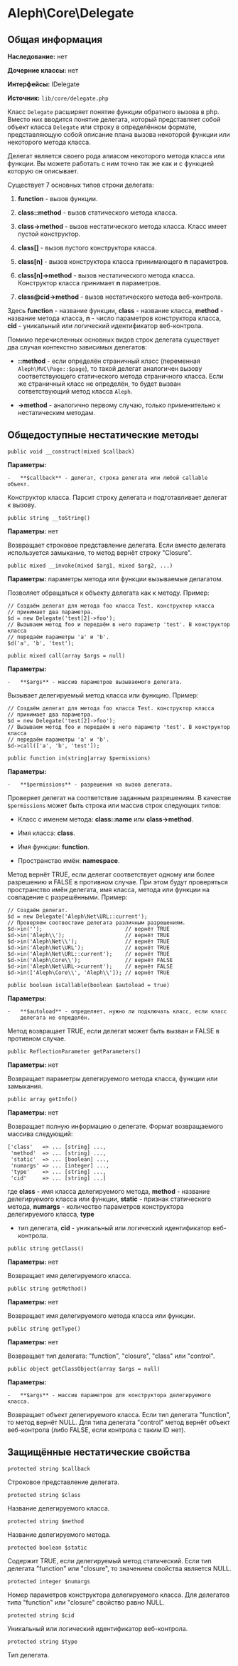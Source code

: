 Aleph\\Core\\Delegate
=====================



Общая информация
----------------

**Наследование:** нет

**Дочерние классы:** нет

**Интерфейсы:** IDelegate

**Источник:** `lib/core/delegate.php`



Класс `Delegate` расширяет понятие функции обратного вызова в php. Вместо них
вводится понятие делегата, который представляет собой объект класса `Delegate`
или строку в определённом формате, представляющую собой описание плана вызова
некоторой функции или некоторого метода класса.

Делегат является своего рода алиасом некоторого метода класса или функции. Вы
можете работать с ним точно так же как и с функцией которую он описывает.

Существует 7 основных типов строки делегата:

1.  **function** - вызов функции.

2.  **class::method** - вызов статического метода класса.

3.  **class->method** - вызов нестатического метода класса. Класс имеет пустой
    конструктор.

4.  **class[]** - вызов пустого конструктора класса.

5.  **class[n]** - вызов конструктора класса принимающего **n** параметров.

6.  **class[n]->method** - вызов нестатического метода класса. Конструктор
    класса принимает **n** параметров.

7.  **class@cid->method** - вызов нестатического метода веб-контрола.

Здесь **function** - название функции, **class** - название класса, **method** -
название метода класса, **n** - число параметров конструктора класса, **cid** -
уникальный или логический идентификатор веб-контрола.

Помимо перечисленных основных видов строк делегата существует два случая
контекстно зависимых делегатов:

-   **::method** - если определён страничный класс (переменная
    `Aleph\MVC\Page::$page`), то такой делегат аналогичен вызову
    соответствующего статического метода страничного класса. Если же страничный
    класс не определён, то будет вызван сответствующий метод класса `Aleph`.

-   **->method** - аналогично первому случаю, только применительно к
    нестатическим методам.



Общедоступные нестатические методы
----------------------------------



~~~~~~~~~~~~~~~~~~~~~~~~~~~~~~~~~~~~~~~~~~~~~~~~~~~~~~~~~~~~~~~~~~~~~~~~~~~~~~~~
public void __construct(mixed $callback)
~~~~~~~~~~~~~~~~~~~~~~~~~~~~~~~~~~~~~~~~~~~~~~~~~~~~~~~~~~~~~~~~~~~~~~~~~~~~~~~~

**Параметры:**

    -   **$callback** - делегат, строка делегата или любой callable объект.

Конструктор класса. Парсит строку делегата и подготавливает делегат к вызову.



~~~~~~~~~~~~~~~~~~~~~~~~~~~~~~~~~~~~~~~~~~~~~~~~~~~~~~~~~~~~~~~~~~~~~~~~~~~~~~~~
public string __toString()
~~~~~~~~~~~~~~~~~~~~~~~~~~~~~~~~~~~~~~~~~~~~~~~~~~~~~~~~~~~~~~~~~~~~~~~~~~~~~~~~

**Параметры:** нет

Возвращает строковое представление делегата. Если вместо делегата используется
замыкание, то метод вернёт строку "Closure".



~~~~~~~~~~~~~~~~~~~~~~~~~~~~~~~~~~~~~~~~~~~~~~~~~~~~~~~~~~~~~~~~~~~~~~~~~~~~~~~~
public mixed __invoke(mixed $arg1, mixed $arg2, ...)
~~~~~~~~~~~~~~~~~~~~~~~~~~~~~~~~~~~~~~~~~~~~~~~~~~~~~~~~~~~~~~~~~~~~~~~~~~~~~~~~

**Параметры:** параметры метода или функции вызываемые делагатом.

Позволяет обращаться к объекту делегата как к методу. Пример:

~~~~~~~~~~~~~~~~~~~~~~~~~~~~~~~~~~~~~~~~~~~~~~~~~~~~~~~~~~~~~~~~~~~~~~~~~~~~~~~~
// Создаём делегат для метода foo класса Test. конструктор класса 
// принимает два параметра.
$d = new Delegate('test[2]->foo');
// Вызываем метод foo и передаём в него параметр 'test'. В конструктор класса
// передаём параметры 'a' и 'b'.
$d('a', 'b', 'test');
~~~~~~~~~~~~~~~~~~~~~~~~~~~~~~~~~~~~~~~~~~~~~~~~~~~~~~~~~~~~~~~~~~~~~~~~~~~~~~~~



~~~~~~~~~~~~~~~~~~~~~~~~~~~~~~~~~~~~~~~~~~~~~~~~~~~~~~~~~~~~~~~~~~~~~~~~~~~~~~~~
public mixed call(array $args = null)
~~~~~~~~~~~~~~~~~~~~~~~~~~~~~~~~~~~~~~~~~~~~~~~~~~~~~~~~~~~~~~~~~~~~~~~~~~~~~~~~

**Параметры:**

    -   **$args** - массив параметров вызываемого делегата.

Вызывает делегируемый метод класса или функцию. Пример:

~~~~~~~~~~~~~~~~~~~~~~~~~~~~~~~~~~~~~~~~~~~~~~~~~~~~~~~~~~~~~~~~~~~~~~~~~~~~~~~~
// Создаём делегат для метода foo класса Test. конструктор класса 
// принимает два параметра.
$d = new Delegate('test[2]->foo');
// Вызываем метод foo и передаём в него параметр 'test'. В конструктор класса
// передаём параметры 'a' и 'b'.
$d->call(['a', 'b', 'test']);
~~~~~~~~~~~~~~~~~~~~~~~~~~~~~~~~~~~~~~~~~~~~~~~~~~~~~~~~~~~~~~~~~~~~~~~~~~~~~~~~



~~~~~~~~~~~~~~~~~~~~~~~~~~~~~~~~~~~~~~~~~~~~~~~~~~~~~~~~~~~~~~~~~~~~~~~~~~~~~~~~
public function in(string|array $permissions)
~~~~~~~~~~~~~~~~~~~~~~~~~~~~~~~~~~~~~~~~~~~~~~~~~~~~~~~~~~~~~~~~~~~~~~~~~~~~~~~~

**Параметры:**

    -   **$permissions** - разрешения на вызов делегата.

Проверяет делегат на соответствие заданным разрешениям. В качестве
`$permissions` может быть строка или массив строк следующих типов:

-   Класс с именем метода: **class::name** или **class->method**.

-   Имя класса: **class**.

-   Имя функции: **function**.

-   Пространство имён: **namespace**.

Метод вернёт TRUE, если делегат соответствует одному или более разрешению и
FALSE в противном случае. При этом будут проверяться пространство имён делегата,
имя класса, метода или функции на совпадение с разрешёнными. Пример:

~~~~~~~~~~~~~~~~~~~~~~~~~~~~~~~~~~~~~~~~~~~~~~~~~~~~~~~~~~~~~~~~~~~~~~~~~~~~~~~~
// Создаём делегат.
$d = new Delegate('Aleph\Net\URL::current');
// Проверяем соотвествие делегата различным разрешениям.
$d->in('');                          // вернёт TRUE
$d->in('Aleph\\');                   // вернёт TRUE
$d->in('Aleph\Net\\');               // вернёт TRUE
$d->in('Aleph\Net\URL');             // вернёт TRUE
$d->in('Aleph\Net\URL::current');    // вернёт TRUE
$d->in('Aleph\Core\\');              // вернёт FALSE
$d->in('Aleph\Net\URL->current');    // вернёт FALSE
$d->in(['Aleph\Core\\', 'Aleph\\']); // вернёт TRUE
~~~~~~~~~~~~~~~~~~~~~~~~~~~~~~~~~~~~~~~~~~~~~~~~~~~~~~~~~~~~~~~~~~~~~~~~~~~~~~~~



~~~~~~~~~~~~~~~~~~~~~~~~~~~~~~~~~~~~~~~~~~~~~~~~~~~~~~~~~~~~~~~~~~~~~~~~~~~~~~~~
public boolean isCallable(boolean $autoload = true)
~~~~~~~~~~~~~~~~~~~~~~~~~~~~~~~~~~~~~~~~~~~~~~~~~~~~~~~~~~~~~~~~~~~~~~~~~~~~~~~~

**Параметры:**

    -   **$autoload** - определяет, нужно ли подключать класс, если класс
        делегата не определён.

Метод возвращает TRUE, если делегат может быть вызван и FALSE в противном
случае.



~~~~~~~~~~~~~~~~~~~~~~~~~~~~~~~~~~~~~~~~~~~~~~~~~~~~~~~~~~~~~~~~~~~~~~~~~~~~~~~~
public ReflectionParameter getParameters()
~~~~~~~~~~~~~~~~~~~~~~~~~~~~~~~~~~~~~~~~~~~~~~~~~~~~~~~~~~~~~~~~~~~~~~~~~~~~~~~~

**Параметры:** нет

Возвращает параметры делегируемого метода класса, функции или замыкания.



~~~~~~~~~~~~~~~~~~~~~~~~~~~~~~~~~~~~~~~~~~~~~~~~~~~~~~~~~~~~~~~~~~~~~~~~~~~~~~~~
public array getInfo()
~~~~~~~~~~~~~~~~~~~~~~~~~~~~~~~~~~~~~~~~~~~~~~~~~~~~~~~~~~~~~~~~~~~~~~~~~~~~~~~~

**Параметры:** нет

Возвращает полную информацию о делегате. Формат возвращаемого массива следующий:

~~~~~~~~~~~~~~~~~~~~~~~~~~~~~~~~~~~~~~~~~~~~~~~~~~~~~~~~~~~~~~~~~~~~~~~~~~~~~~~~
['class'   => ... [string] ..., 
 'method'  => ... [string] ...,
 'static'  => ... [boolean] ...,
 'numargs' => ... [integer] ...,
 'type'    => ... [string] ...,
 'cid'     => ... [string] ...]
~~~~~~~~~~~~~~~~~~~~~~~~~~~~~~~~~~~~~~~~~~~~~~~~~~~~~~~~~~~~~~~~~~~~~~~~~~~~~~~~

где **class** - имя класса делегируемого метода, **method** - название
делегируемого класса или функции, **static** - признак статического метода,
**numargs** - количество параметров конструктора делегируемого класса, **type**
- тип делегата, **cid** - уникальный или логический идентификатор веб-контрола.



~~~~~~~~~~~~~~~~~~~~~~~~~~~~~~~~~~~~~~~~~~~~~~~~~~~~~~~~~~~~~~~~~~~~~~~~~~~~~~~~
public string getClass()
~~~~~~~~~~~~~~~~~~~~~~~~~~~~~~~~~~~~~~~~~~~~~~~~~~~~~~~~~~~~~~~~~~~~~~~~~~~~~~~~

**Параметры:** нет

Возвращает имя делегируемого класса.



~~~~~~~~~~~~~~~~~~~~~~~~~~~~~~~~~~~~~~~~~~~~~~~~~~~~~~~~~~~~~~~~~~~~~~~~~~~~~~~~
public string getMethod()
~~~~~~~~~~~~~~~~~~~~~~~~~~~~~~~~~~~~~~~~~~~~~~~~~~~~~~~~~~~~~~~~~~~~~~~~~~~~~~~~

**Параметры:** нет

Возвращает имя делегируемого метода класса или функции.



~~~~~~~~~~~~~~~~~~~~~~~~~~~~~~~~~~~~~~~~~~~~~~~~~~~~~~~~~~~~~~~~~~~~~~~~~~~~~~~~
public string getType()
~~~~~~~~~~~~~~~~~~~~~~~~~~~~~~~~~~~~~~~~~~~~~~~~~~~~~~~~~~~~~~~~~~~~~~~~~~~~~~~~

**Параметры:** нет

Возвращает тип делегата: "function", "closure", "class" или "control".



~~~~~~~~~~~~~~~~~~~~~~~~~~~~~~~~~~~~~~~~~~~~~~~~~~~~~~~~~~~~~~~~~~~~~~~~~~~~~~~~
public object getClassObject(array $args = null)
~~~~~~~~~~~~~~~~~~~~~~~~~~~~~~~~~~~~~~~~~~~~~~~~~~~~~~~~~~~~~~~~~~~~~~~~~~~~~~~~

**Параметры:**

    -   **$args** - массив параметров для конструктора делегируемого класса.

Возвращает объект делегируемого класса. Если тип делегата "function", то метод
вернёт NULL. Для типа делегата "control" метод вернёт объект веб-контрола (либо
FALSE, если контрола с таким ID нет).



Защищённые нестатические свойства
---------------------------------



~~~~~~~~~~~~~~~~~~~~~~~~~~~~~~~~~~~~~~~~~~~~~~~~~~~~~~~~~~~~~~~~~~~~~~~~~~~~~~~~
protected string $callback
~~~~~~~~~~~~~~~~~~~~~~~~~~~~~~~~~~~~~~~~~~~~~~~~~~~~~~~~~~~~~~~~~~~~~~~~~~~~~~~~

Строковое представление делегата.



~~~~~~~~~~~~~~~~~~~~~~~~~~~~~~~~~~~~~~~~~~~~~~~~~~~~~~~~~~~~~~~~~~~~~~~~~~~~~~~~
protected string $class
~~~~~~~~~~~~~~~~~~~~~~~~~~~~~~~~~~~~~~~~~~~~~~~~~~~~~~~~~~~~~~~~~~~~~~~~~~~~~~~~

Название делегируемого класса.



~~~~~~~~~~~~~~~~~~~~~~~~~~~~~~~~~~~~~~~~~~~~~~~~~~~~~~~~~~~~~~~~~~~~~~~~~~~~~~~~
protected string $method
~~~~~~~~~~~~~~~~~~~~~~~~~~~~~~~~~~~~~~~~~~~~~~~~~~~~~~~~~~~~~~~~~~~~~~~~~~~~~~~~

Название делегируемого метода.



~~~~~~~~~~~~~~~~~~~~~~~~~~~~~~~~~~~~~~~~~~~~~~~~~~~~~~~~~~~~~~~~~~~~~~~~~~~~~~~~
protected boolean $static
~~~~~~~~~~~~~~~~~~~~~~~~~~~~~~~~~~~~~~~~~~~~~~~~~~~~~~~~~~~~~~~~~~~~~~~~~~~~~~~~

Содержит TRUE, если делегируемый метод статический. Если тип делегата "function"
или "closure", то значением свойства является NULL.



~~~~~~~~~~~~~~~~~~~~~~~~~~~~~~~~~~~~~~~~~~~~~~~~~~~~~~~~~~~~~~~~~~~~~~~~~~~~~~~~
protected integer $numargs
~~~~~~~~~~~~~~~~~~~~~~~~~~~~~~~~~~~~~~~~~~~~~~~~~~~~~~~~~~~~~~~~~~~~~~~~~~~~~~~~

Номер параметров конструктора делегируемого класса. Для делегатов типа
"function" или "closure" свойство равно NULL.



~~~~~~~~~~~~~~~~~~~~~~~~~~~~~~~~~~~~~~~~~~~~~~~~~~~~~~~~~~~~~~~~~~~~~~~~~~~~~~~~
protected string $cid
~~~~~~~~~~~~~~~~~~~~~~~~~~~~~~~~~~~~~~~~~~~~~~~~~~~~~~~~~~~~~~~~~~~~~~~~~~~~~~~~

Уникальный или логический идентификатор веб-контрола.



~~~~~~~~~~~~~~~~~~~~~~~~~~~~~~~~~~~~~~~~~~~~~~~~~~~~~~~~~~~~~~~~~~~~~~~~~~~~~~~~
protected string $type
~~~~~~~~~~~~~~~~~~~~~~~~~~~~~~~~~~~~~~~~~~~~~~~~~~~~~~~~~~~~~~~~~~~~~~~~~~~~~~~~

Тип делегата.
